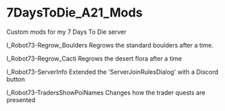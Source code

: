 # 7DaysToDie_A21_Mods
Custom mods for my 7 Days To Die server

I_Robot73-Regrow_Boulders
  Regrows the standard boulders after a time.

I_Robot73-Regrow_Cacti
  Regrows the desert flora after a time

I_Robot73-ServerInfo
  Extended the 'ServerJoinRulesDialog' with a Discord button

I_Robot73-TradersShowPoiNames
  Changes how the trader quests are presented
